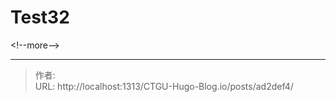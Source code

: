 # Test32


&lt;!--more--&gt;


---

> 作者:   
> URL: http://localhost:1313/CTGU-Hugo-Blog.io/posts/ad2def4/  

